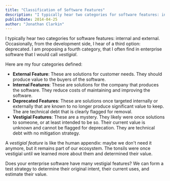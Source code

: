 ```yaml
---
title: "Classification of Software Features"
description: "I typically hear two categories for software features: internal and external. Occasionally, from the development side, I hear of a third option: deprecated. I am proposing a fourth category..."
publishDate: 2014-04-25
author: "Jonathan Clarkin"
---
```


I typically hear two categories for software features: internal and external. Occasionally, from the development side, I hear of a third option: deprecated. I am proposing a fourth category, that I often find in enterprise software that I would call *vestigial*.

Here are my four categories defined:

- **External Feature**: These are solutions for customer needs. They should produce value to the buyers of the software.
- **Internal Features**: These are solutions for the company that produces the software. They reduce costs of maintaining and improving the software.
- **Deprecated Features**: These are solutions once targeted internally or externally that are known to no longer produce significant value to keep. The are technical debt that is clearly flagged for removal.
- **Vestigial Features**: These are a mystery. They likely were once solutions to someone, or at least intended to be so. Their current value is unknown and cannot be flagged for deprecation. They are technical debt with no mitigation strategy.

A *vestigial feature* is like the human appendix: maybe we don't need it anymore, but it remains part of our ecosystem. The tonsils were once vestigial until we learned more about them and determined their value.

Does your enterprise software have many vestigial features? We can form a test strategy to determine their original intent, their current uses, and estimate their value. 